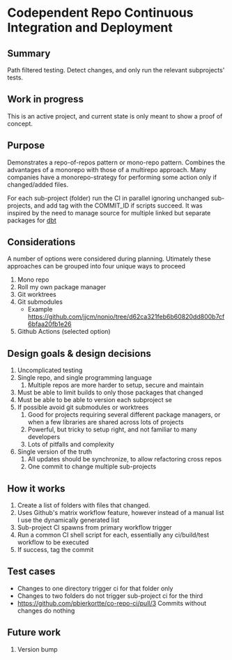 #  Codependent Repo Continuous Integration and Deployment

## Summary
Path filtered testing. Detect changes, and only run the relevant subprojects' tests.

## Work in progress
This is an active project, and current state is only meant to show a proof of concept.

## Purpose
Demonstrates a repo-of-repos pattern or mono-repo pattern. Combines the advantages of a monorepo with those of a multirepo approach.  Many companies have a monorepo-strategy for performing some action only if changed/added files.

For each sub-project (folder) run the CI in parallel ignoring unchanged sub-projects, and add tag with the COMMIT_ID if scripts succeed. It was inspired by the need to manage source for multiple linked but separate packages for [dbt](https://github.com/dbt-labs/dbt-core)


## Considerations
A number of options were considered during planning. Utimately these approaches can be grouped into four unique ways to proceed
1. Mono repo 
1. Roll my own package manager
1. Git worktrees
1. Git submodules
   * Example https://github.com/jjcm/nonio/tree/d62ca321feb6b60820dd800b7cf6bfaa20fb1e26 
1. Github Actions (selected option)


## Design goals & design decisions
1. Uncomplicated testing
1. Single repo, and single programming language
   1. Multiple repos are more harder to setup, secure and maintain
1. Must be able to limit builds to only those packages that changed
1. Must be able to be able to version each subproject se
1. If possible avoid git submodules or worktrees
   1. Good for projects requiring several different package managers, or when a few libraries are shared across lots of projects
   1. Powerful, but tricky to setup right, and not familiar to many developers
   1. Lots of pitfalls and complexity 
1. Single version of the truth
   1. All updates should be synchronize, to allow refactoring cross repos
   1. One commit to change multiple sub-projects

## How it works
1. Create a list of folders with files that changed.
1. Uses Github's matrix workflow feature, however instead of a manual list I use the dynamically generated list
1. Sub-project CI spawns from primary workflow trigger
1. Run a common CI shell script for each, essentially any ci/build/test workflow to be executed
1. If success, tag the commit

## Test cases
- Changes to one directory trigger ci for that folder only
- Changes to two folders do not trigger sub-project ci for the third
- https://github.com/pbierkortte/co-repo-ci/pull/3 Commits without changes do nothing


## Future work
1. Version bump

